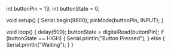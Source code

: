 int buttonPin = 13;
int buttonState = 0;

void setup() {
Serial.begin(9600);
pinMode(buttonPin, INPUT);
}

void loop() {
delay(500);
buttonState = digitalRead(buttonPin);
if (buttonState == HIGH)
  {
  Serial.println("Button Pressed");
  }
  else
  {
  Serial.println("Waiting");
    }
}
